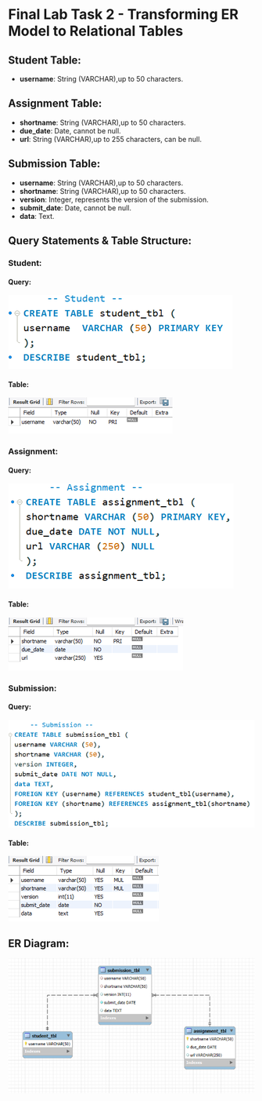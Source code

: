 # Final Lab Task 2 - Transforming ER Model to Relational Tables

## Student Table:
- **username**: String (VARCHAR),up to 50 characters.
## Assignment Table:
- **shortname**: String (VARCHAR),up to 50 characters.
- **due_date**: Date, cannot be null.
- **url**: String (VARCHAR),up to 255 characters, can be null.
## Submission Table:
- **username**: String (VARCHAR),up to 50 characters.
- **shortname**: String (VARCHAR),up to 50 characters.
- **version**: Integer, represents the version of the submission.
- **submit_date**: Date, cannot be null.
- **data**: Text.
## Query Statements & Table Structure:
### Student:
#### Query:
![screenshot](image/Student.png)
#### Table:
![screenshot](image/Student_tbl.png)
### Assignment:
#### Query:
![screenshot](image/Assignment.png)
#### Table:
![screenshot](image/Assignment_tbl.png)
### Submission:
#### Query:
![screenshot](image/Submission.png)
#### Table:
![screenshot](image/Submission_tbl.png)
## ER Diagram:
![screenshot](image/ER-DIAGRAM.png)

